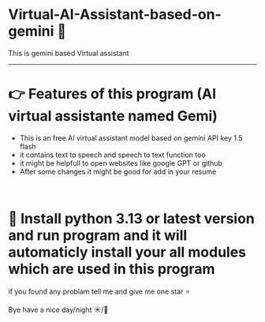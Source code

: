 # Virtual-AI-Assistant-based-on-gemini 🤖
This is gemini based Virtual assistant 

<hr>
<h1>👉 Features of this program (AI virtual assistante named Gemi)</h1>

<ul>
  <li>This is an free AI virtual assistant model based on gemini API key 1.5 flash</li>
  <li>it contains text to speech and speech to text function too</li>
  <li>it might be helpfull to open websites like google GPT or github</li>
  <li>After some changes it might be good for add in your resume</li>
</ul>
<br>

<h1>🐍 Install python 3.13 or latest version and run program and it will automaticly install your all modules which are used in this program</h1>

<p>if you found any problam tell me and give me one star ⭐</p>

<p>Bye have a nice day/night ☀️/🌙</p>
